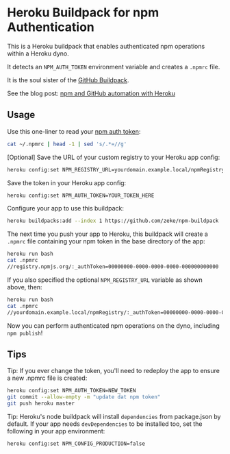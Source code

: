 # Heroku Buildpack for npm Authentication

This is a Heroku buildpack that enables authenticated npm operations
within a Heroku dyno.

It detects an `NPM_AUTH_TOKEN` environment variable and creates a `.npmrc` file.

It is the soul sister of the [GitHub Buildpack](https://github.com/zeke/github-buildpack).

See the blog post: [npm and GitHub automation with Heroku](http://zeke.sikelianos.com/npm-and-github-automation-with-heroku)

## Usage

Use this one-liner to read your [npm auth token](http://blog.npmjs.org/post/118393368555/deploying-with-npm-private-modules):

```sh
cat ~/.npmrc | head -1 | sed 's/.*=//g'
```

[Optional] Save the URL of your custom registry to your Heroku app config:

```sh
heroku config:set NPM_REGISTRY_URL=yourdomain.example.local/npmRegistry/
```

Save the token in your Heroku app config:

```sh
heroku config:set NPM_AUTH_TOKEN=YOUR_TOKEN_HERE
```

Configure your app to use this buildpack:

```sh
heroku buildpacks:add --index 1 https://github.com/zeke/npm-buildpack
```

The next time you push your app to Heroku, this buildpack will create a
`.npmrc` file containing your npm token in the base directory of the app:

```sh
heroku run bash
cat .npmrc
//registry.npmjs.org/:_authToken=00000000-0000-0000-0000-000000000000
```

If you also specified the optional `NPM_REGISTRY_URL` variable as shown above, then:
```sh
heroku run bash
cat .npmrc
//yourdomain.example.local/npmRegistry/:_authToken=00000000-0000-0000-0000-000000000000
```

Now you can perform authenticated npm operations on the dyno, including
`npm publish`!

## Tips

Tip: If you ever change the token, you'll need to redeploy the app to
ensure a new .npmrc file is created:

```sh
heroku config:set NPM_AUTH_TOKEN=NEW_TOKEN
git commit --allow-empty -m "update dat npm token"
git push heroku master
```

Tip: Heroku's node buildpack will install `dependencies` from package.json
by default. If your app needs `devDependencies` to be installed too,
set the following in your app environment:

```sh
heroku config:set NPM_CONFIG_PRODUCTION=false
```

